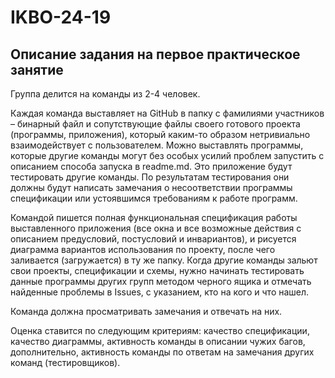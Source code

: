 # IKBO-24-19

## Описание задания на первое практическое занятие

Группа делится на команды из 2-4 человек.

Каждая команда выставляет на GitHub в папку с фамилиями участников – бинарный файл и сопутствующие файлы своего готового проекта (программы, приложения), который каким-то образом нетривиально взаимодействует с пользователем. Можно выставлять программы, которые другие команды могут без особых усилий проблем запустить с описанием способа запуска в readme.md. Это приложение будут тестировать другие команды. По результатам тестирования они должны будут написать замечания о несоответствии программы спецификации или устоявшимся требованиям к работе программ.

Командой пишется полная функциональная спецификация работы выставленного приложения (все окна и все возможные действия с описанием предусловий, постусловий и инвариантов), и рисуется диаграмма вариантов использования по проекту, после чего заливается (загружается) в ту же папку.
Когда другие команды зальют свои проекты, спецификации и схемы, нужно начинать тестировать данные программы других групп методом черного ящика и отмечать найденные проблемы в Issues, с указанием, кто на кого и что нашел.

Команда должна просматривать замечания и отвечать на них.

Оценка ставится по следующим критериям: качество спецификации, качество диаграммы, активность команды в описании чужих багов, дополнительно, активность команды по ответам на замечания других команд (тестировщиков).
